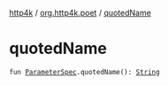 [http4k](../index.md) / [org.http4k.poet](index.md) / [quotedName](./quoted-name.md)

# quotedName

`fun `[`ParameterSpec`](../org.http4k.openapi/-parameter-spec/index.md)`.quotedName(): `[`String`](https://kotlinlang.org/api/latest/jvm/stdlib/kotlin/-string/index.html)